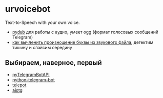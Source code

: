 # urvoicebot
Text-to-Speech with your own voice.

- [pydub](https://github.com/jiaaro/pydub) для работы с аудио, умеет ogg (формат голосовых сообщений Telegram)
- [как вычленить произношение буквы из звукового файла](http://stackoverflow.com/questions/28938162), детектим тишину и слайсим середину

## Выбираем, наверное, первый
- [pyTelegramBotAPI](https://github.com/eternnoir/pyTelegramBotAPI)
- [python-telegram-bot](https://github.com/python-telegram-bot/python-telegram-bot)
- [telepot](https://github.com/nickoala/telepot)
- [aiotg](https://github.com/szastupov/aiotg)
